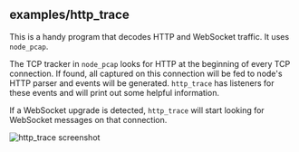 ## examples/http_trace

This is a handy program that decodes HTTP and WebSocket traffic.  It uses `node_pcap`.

The TCP tracker in `node_pcap` looks for HTTP at the beginning of every TCP connection.
If found, all captured on this connection will be fed to node's HTTP parser and events will be generated.
`http_trace` has listeners for these events and will print out some helpful information.

If a WebSocket upgrade is detected, `http_trace` will start looking for WebSocket messages on that connection.

![http_trace screenshot](http://ranney.com/httptrace.jpg)
